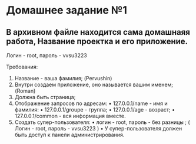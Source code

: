 # Домашнее задание №1
В архивном файле находится сама домашнаяя работа, Название проектка и его приложение.
--------------------------------------------------------------------
Логин - root, пароль - vvsu3223 

Требования:
1) Название -  ваша фамилия; (Pervushin)
2) Внутри создаем приложение, оно называется вашим именем; (Roman)
3) Должна быть страница;
4) Отображение запросов по адресам:
    • 127.0.0.1/name - имя и фамилия:
    • 127.0.0.1/groupe - группа;
    • 127.0.0.1/age - возраст;
    • 127.0.0.1/common - вся информация вместе.
5) Создать супер-пользователя:
   • логин - root, пароль - без разницы ; ( Логин - root, пароль - vvsu3223 )
    • У супер-пользователя должен быть доступ к панели администрирования.

